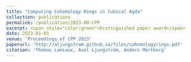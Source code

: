 ```yaml
---
title: "Computing Cohomology Rings in Cubical Agda"
collection: publications
permalink: /publication/2023-00-CPP
excerpt: <span style="color:green">Distinguished paper award</span>
date: 2023-01-01
venue: 'Proceedings of CPP 2023'
paperurl: 'http://aljungstrom.github.io/files/cohomologyrings.pdf'
citation: 'Thomas Lamiaux, Axel Ljungström, Anders Mörtberg'
---
```

